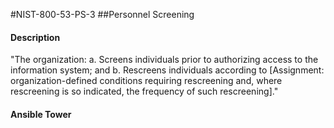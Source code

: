 #NIST-800-53-PS-3
##Personnel Screening
#### Description
"The organization:
  a.  Screens individuals prior to authorizing access to the information system; and
  b.  Rescreens individuals according to [Assignment: organization-defined conditions requiring rescreening and, where rescreening is so indicated, the frequency of such rescreening]."
#### Ansible Tower


